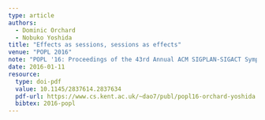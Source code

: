 ```yaml
---
type: article
authors:
  - Dominic Orchard
  - Nobuko Yoshida
title: "Effects as sessions, sessions as effects"
venue: "POPL 2016"
note: "POPL '16: Proceedings of the 43rd Annual ACM SIGPLAN-SIGACT Symposium on Principles of Programming Languages, January 2016, Pages 568–581"
date: 2016-01-11
resource:
  type: doi-pdf
  value: 10.1145/2837614.2837634
  pdf-url: https://www.cs.kent.ac.uk/~dao7/publ/popl16-orchard-yoshida.pdf
  bibtex: 2016-popl
---
```

